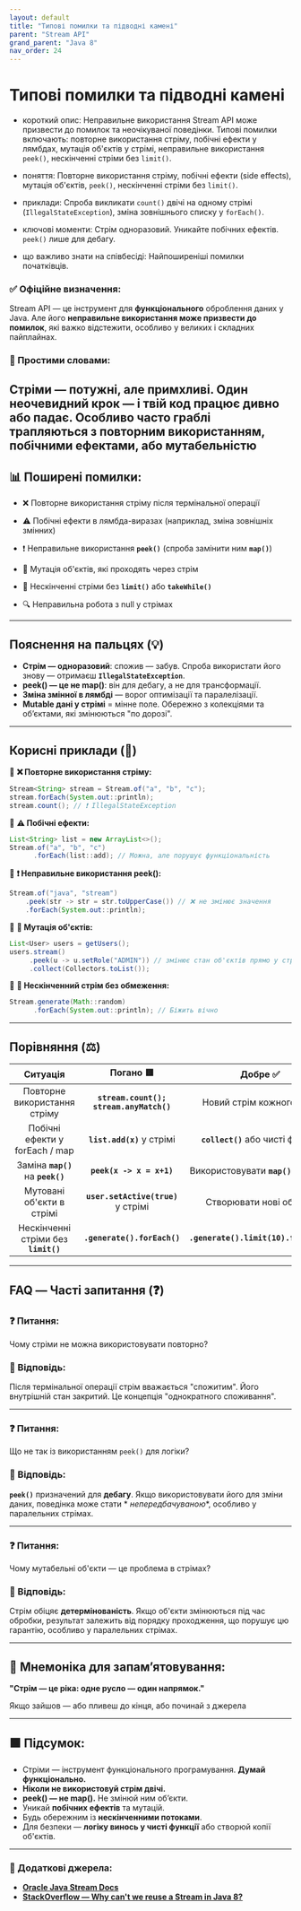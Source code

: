 ```yaml
---
layout: default
title: "Типові помилки та підводні камені"
parent: "Stream API"
grand_parent: "Java 8"
nav_order: 24
---
```


# Типові помилки та підводні камені

* короткий опис: Неправильне використання Stream API може призвести до помилок та неочікуваної поведінки. Типові помилки включають: повторне використання стріму, побічні ефекти у лямбдах, мутація об'єктів у стрімі, неправильне використання `peek()`, нескінченні стріми без `limit()`.

* поняття: Повторне використання стріму, побічні ефекти (side effects), мутація об'єктів, `peek()`, нескінченні стріми без `limit()`.

* приклади: Спроба викликати `count()` двічі на одному стрімі (`IllegalStateException`), зміна зовнішнього списку у `forEach()`.

* ключові моменти: Стрім одноразовий. Уникайте побічних ефектів. `peek()` лише для дебагу.

* що важливо знати на співбесіді: Найпоширеніші помилки початківців.

### **✅ Офіційне визначення:**

Stream API — це інструмент для **функціонального** оброблення даних у Java. Але його **неправильне використання може призвести до помилок**, які важко відстежити, особливо у великих і складних пайплайнах.

### **🧠 Простими словами:**

**Стріми — потужні, але примхливі.** Один неочевидний крок — і твій код працює дивно або падає. Особливо часто граблі трапляються з **повторним
використанням**, **побічними ефектами**, або **мутабельністю**
---

## 📊 **Поширені помилки:**

* ❌ Повторне використання стріму після термінальної операції

* ⚠️ Побічні ефекти в лямбда-виразах (наприклад, зміна зовнішніх змінних)

* ❗ Неправильне використання **`peek()`** (спроба замінити ним **`map()`**)

* 🧨 Мутація об'єктів, які проходять через стрім

* 🔄 Нескінченні стріми без **`limit()`** або **`takeWhile()`**

* 🔍 Неправильна робота з null у стрімах

---

## **Пояснення на пальцях (💡)**

* **Стрім — одноразовий**: спожив — забув. Спроба використати його знову — отримаєш **`IllegalStateException`**.
* **peek() — це не map()**: він для дебагу, а не для трансформації.
* **Зміна змінної в лямбді** — ворог оптимізації та паралелізації.
* **Mutable дані у стрімі** \= мінне поле. Обережно з колекціями та об’єктами, які змінюються "по дорозі".

---

## **Корисні приклади (🧪)**

🔹 **❌ Повторне використання стріму:**

```java
Stream<String> stream = Stream.of("a", "b", "c");
stream.forEach(System.out::println);
stream.count(); // ❗ IllegalStateException
```

🔹 **⚠️ Побічні ефекти:**

```java
List<String> list = new ArrayList<>();
Stream.of("a", "b", "c")
      .forEach(list::add); // Можна, але порушує функціональність
```

🔹 **❗ Неправильне використання peek():**

```java
Stream.of("java", "stream")
    .peek(str -> str = str.toUpperCase()) // ❌ не змінює значення
    .forEach(System.out::println);
```

🔹 **🧨 Мутація об'єктів:**

```java
List<User> users = getUsers();
users.stream()
     .peek(u -> u.setRole("ADMIN")) // змінює стан об'єктів прямо у стрімі
     .collect(Collectors.toList());
```

🔹 **🔄 Нескінченний стрім без обмеження:**

```java
Stream.generate(Math::random)
      .forEach(System.out::println); // Біжить вічно
```

---

## **Порівняння (⚖️)**

|               Ситуація               |                Погано 🟥                |                Добре ✅                |
|:------------------------------------:|:---------------------------------------:|:-------------------------------------:|
|     Повторне використання стріму     | **`stream.count(); stream.anyMatch()`** |       Новий стрім кожного разу        |
|    Побічні ефекти у forEach / map    |       **`list.add(x)`** у стрімі        |   **`collect()`** або чисті функції   |
|  Заміна **`map()`** на **`peek()`**  |        **`peek(x -> x = x+1)`**         | Використовувати **`map()`** для змін  |
|      Мутовані об'єкти в стрімі       |   **`user.setActive(true)`** у стрімі   |        Створювати нові об’єкти        |
| Нескінченні стріми без **`limit()`** |       **`.generate().forEach()`**       | **`.generate().limit(10).forEach()`** |

---

## **FAQ — Часті запитання (❓)**

### **❓ Питання:**

 Чому стріми не можна використовувати повторно?

### **💬 Відповідь:**

Після термінальної операції стрім вважається "спожитим". Його внутрішній стан закритий. Це концепція "однократного споживання".

---

### **❓ Питання:**

 Що не так із використанням `peek()` для логіки?

### **💬 Відповідь:**

**`peek()`** призначений для **дебагу**. Якщо використовувати його для зміни даних, поведінка може стати *
*непередбачуваною**, особливо у паралельних стрімах.

---

### **❓ Питання:**

 Чому мутабельні об'єкти — це проблема в стрімах?

### **💬 Відповідь:**

Стрім обіцяє **детермінованість**. Якщо об'єкти змінюються під час обробки, результат залежить від порядку проходження,
що порушує цю гарантію, особливо у паралельних стрімах.

---

## **🧠 Мнемоніка для запам’ятовування:**

**"Стрім — це ріка: одне русло — один напрямок."**

Якщо зайшов — або пливеш до кінця, або починай з джерела

---

## **🟩 Підсумок:**

* Стріми — інструмент функціонального програмування. **Думай функціонально.**
* **Ніколи не використовуй стрім двічі.**
* **peek() — не map().** Не змінюй ним об’єкти.
* Уникай **побічних ефектів** та мутацій.
* Будь обережним із **нескінченними потоками**.
* Для безпеки — **логіку винось у чисті функції** або створюй копії об'єктів.

---

### **🔗 Додаткові джерела:**

* [**Oracle Java Stream Docs**](https://docs.oracle.com/en/java/javase/17/docs/api/java.base/java/util/stream/package-summary.html)
* [**StackOverflow — Why can't we reuse a Stream in Java 8?**](https://stackoverflow.com/questions/24413120/why-cant-we-reuse-a-stream-in-java-8)
